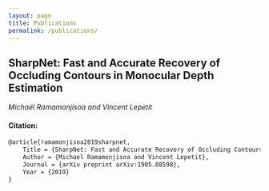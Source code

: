 ```yaml
---
layout: page
title: Publications
permalink: /publications/
---
```


## SharpNet: Fast and Accurate Recovery of Occluding Contours in Monocular Depth Estimation
*Michaël Ramamonjisoa and Vincent Lepetit*

#### Citation:
```markdown
@article{ramamonjisoa2019sharpnet,
    Title = {SharpNet: Fast and Accurate Recovery of Occluding Contours in Monocular Depth Estimation},
    Author = {Michael Ramamonjisoa and Vincent Lepetit},
    Journal = {arXiv preprint arXiv:1905.08598},
    Year = {2019}
}
```
